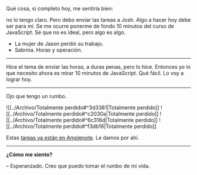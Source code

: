Qué cosa, si completo hoy, me sentiría bien:

no lo tengo claro. Pero debo enviar las tareas a Josh. Algo a hacer hoy debe ser para mí. Se me ocurre ponerme de fondo 10 minutos del curso de JavaScript. Sé que no es ideal, pero algo es algo.

- La mujer de Jason perdió su trabajo.
- Sabrina. Horas y operación.

---

Hice el tema de enviar las horas, a duras penas, pero lo hice. Entonces yo lo que necesito ahora es mirar 10 minutos de JavaScript. Qué fácil. Lo voy a lograr hoy.

---

Ojo que tengo un rumbo.

![[../Archivo/Totalmente perdido#^3d3381|Totalmente perdido]]
![[../Archivo/Totalmente perdido#^c2030a|Totalmente perdido]]
![[../Archivo/Totalmente perdido#^6c316d|Totalmente perdido]]
![[../Archivo/Totalmente perdido#^f3db16|Totalmente perdido]]

Estas [tareas ya están en Amplenote](https://www.amplenote.com/notes/93c51434-0dff-11f0-b12d-034f91057b19). Le damos por ahí.

---

**¿Cómo me siento?**

– Esperanzado. Creo que puedo tomar el rumbo de mi vida.